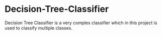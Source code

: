 # Decision-Tree-Classifier
Decision Tree Classifier is a very complex classifier which in this project is used to classify multiple classes.
